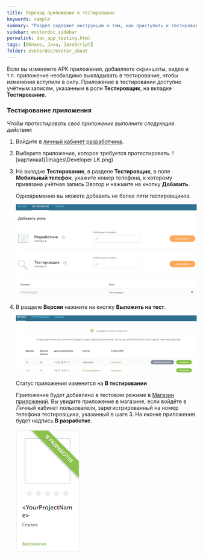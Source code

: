 ```yaml
---
title: Перевод приложения в тестирование
keywords: sample
summary: "Раздел содержит инструкцию о том, как приступить к тестированию своего приложения."
sidebar: evotordoc_sidebar
permalink: doc_app_testing.html
tags: [Облако, Java, JavaScript]
folder: evotordoc/evotor_about
---
```


Если вы изменяете APK приложения, добавляете скриншоты, видео и т.п. приложение необходимо выкладывать в тестирование, чтобы изменения вступили в силу. Приложение в тестировании доступно учётным записям, указанным в роли **Тестировщик**, на вкладке **Тестирование**.

### Тестирование приложения

*Чтобы протестировать своё приложение выполните следующие действия:*

1. Войдите в [личный кабинет разработчика](https://dev.evotor.ru).
2. Выберите приложение, которое требуется протестировать.
![картинка1](images\Developer LK.png)
3. На вкладке **Тестирование**, в разделе **Тестировщик**, в поле **Мобильный телефон**, укажите номер телефона, к которому привязана учётная запись Эвотор и нажмите на кнопку **Добавить**.

   Одновременно вы можете добавить не более пяти тестировщиков.

   ![картинка2](images\Add_software_tester.png)
4. В разделе **Версии** нажмите на кнопку **Выложить на тест**.

   ![картинка3](images\upload_to_test.png)

   Статус приложения изменится на **В тестировании**

   Приложение будет добавлено в тестовом режиме в [Магазин приложений](https://market.evotor.ru/). Вы увидите приложение в магазине, если войдёте в Личный кабинет пользователя, зарегистрированный на номер телефона тестировщика, указанный в шаге 3. На иконке приложения будет надпись **В разработке**.

   ![картинка4](images\app_in_development.png)
